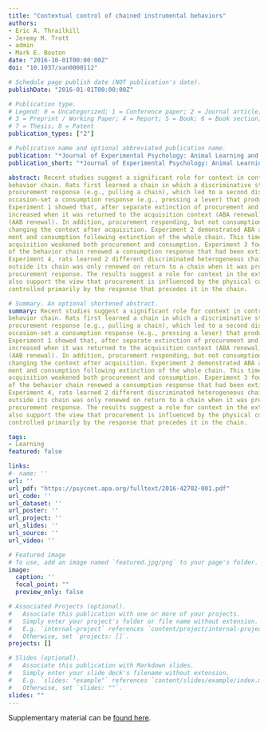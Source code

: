```yaml
---
title: "Contextual control of chained instrumental behaviors"
authors:
- Eric A. Thrailkill
- Jeremy M. Trott
- admin
- Mark E. Bouton
date: "2016-10-01T00:00:00Z"
doi: "10.1037/xan0000112"

# Schedule page publish date (NOT publication's date).
publishDate: "2016-01-01T00:00:00Z"

# Publication type.
# Legend: 0 = Uncategorized; 1 = Conference paper; 2 = Journal article;
# 3 = Preprint / Working Paper; 4 = Report; 5 = Book; 6 = Book section;
# 7 = Thesis; 8 = Patent
publication_types: ["2"]

# Publication name and optional abbreviated publication name.
publication: "*Journal of Experimental Psychology: Animal Learning and Cognition*"
publication_short: "*Journal of Experimental Psychology: Animal Learning and Cognition*"

abstract: Recent studies suggest a significant role for context in controlling the acquisition and extinction of simple operant responding. The present experiments examined the contextual control of a heterogeneous
behavior chain. Rats first learned a chain in which a discriminative stimulus set the occasion for a
procurement response (e.g., pulling a chain), which led to a second discriminative stimulus that
occasion-set a consumption response (e.g., pressing a lever) that produced a food-pellet reinforcer.
Experiment 1 showed that, after separate extinction of procurement and consumption, each response
increased when it was returned to the acquisition context (ABA renewal) or was tested in a new context
(AAB renewal). In addition, procurement responding, but not consumption responding, was decreased by
changing the context after acquisition. Experiment 2 demonstrated ABA and AAB renewal of procure-
ment and consumption following extinction of the whole chain. This time, the context-switch after
acquisition weakened both procurement and consumption. Experiment 3 found that return to the context
of the behavior chain renewed a consumption response that had been extinguished separately. Finally, in
Experiment 4, rats learned 2 different discriminated heterogeneous chains; consumption extinguished
outside its chain was only renewed on return to a chain when it was preceded by its associated
procurement response. The results suggest a role for context in the extinction of chained behavior. They
also support the view that procurement is influenced by the physical context and that consumption is
controlled primarily by the response that precedes it in the chain.

# Summary. An optional shortened abstract.
summary: Recent studies suggest a significant role for context in controlling the acquisition and extinction of simple operant responding. The present experiments examined the contextual control of a heterogeneous
behavior chain. Rats first learned a chain in which a discriminative stimulus set the occasion for a
procurement response (e.g., pulling a chain), which led to a second discriminative stimulus that
occasion-set a consumption response (e.g., pressing a lever) that produced a food-pellet reinforcer.
Experiment 1 showed that, after separate extinction of procurement and consumption, each response
increased when it was returned to the acquisition context (ABA renewal) or was tested in a new context
(AAB renewal). In addition, procurement responding, but not consumption responding, was decreased by
changing the context after acquisition. Experiment 2 demonstrated ABA and AAB renewal of procure-
ment and consumption following extinction of the whole chain. This time, the context-switch after
acquisition weakened both procurement and consumption. Experiment 3 found that return to the context
of the behavior chain renewed a consumption response that had been extinguished separately. Finally, in
Experiment 4, rats learned 2 different discriminated heterogeneous chains; consumption extinguished
outside its chain was only renewed on return to a chain when it was preceded by its associated
procurement response. The results suggest a role for context in the extinction of chained behavior. They
also support the view that procurement is influenced by the physical context and that consumption is
controlled primarily by the response that precedes it in the chain.

tags:
- Learning
featured: false

links:
#- name: ''
url: ''
url_pdf: "https://psycnet.apa.org/fulltext/2016-42702-001.pdf"
url_code: ''
url_dataset: ''
url_poster: ''
url_project: ''
url_slides: ''
url_source: ''
url_video: ''

# Featured image
# To use, add an image named `featured.jpg/png` to your page's folder. 
image:
  caption: ''
  focal_point: ""
  preview_only: false

# Associated Projects (optional).
#   Associate this publication with one or more of your projects.
#   Simply enter your project's folder or file name without extension.
#   E.g. `internal-project` references `content/project/internal-project/index.md`.
#   Otherwise, set `projects: []`.
projects: []

# Slides (optional).
#   Associate this publication with Markdown slides.
#   Simply enter your slide deck's filename without extension.
#   E.g. `slides: "example"` references `content/slides/example/index.md`.
#   Otherwise, set `slides: ""`.
slides: ""
---
```


Supplementary material can be [found here](http://dx.doi.org/10.1037/xan0000112.supp).

